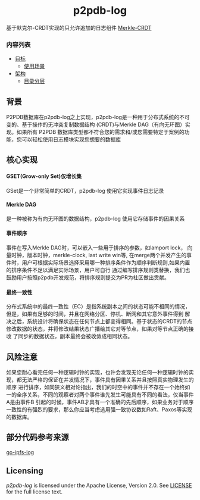 <h1 align="center">
  <br>
  p2pdb-log
  <br>
</h1>

基于默克尔-CRDT实现的只允许追加的日志组件
[Merkle-CRDT](https://research.protocol.ai/blog/2019/a-new-lab-for-resilient-networks-research/PL-TechRep-merkleCRDT-v0.1-Dec30.pdf)


### 内容列表 


- [目标](#目标)
	- [使用场景](#使用场景)
- [架构](#架构)
	- [目录分层](#目录分层)

## 背景
P2PDB数据库在p2pdb-log之上实现，p2pdb-log是一种用于分布式系统的不可变的、基于操作的无冲突复制数据结构 (CRDT)与Merkle DAG（有向无环图）实现。如果所有 P2PDB 数据库类型都不符合您的需求和/或您需要特定于案例的功能，您可以轻松使用日志模块实现您想要的数据库


## 核心实现
#### GSET(Grow-only Set)仅增长集
GSet是一个非常简单的CRDT，p2pdb-log 使用它实现事件日志记录

#### Merkle DAG 
是一种被称为有向无环图的数据结构，p2pdb-log 使用它存储事件的因果关系




#### 事件顺序
事件在写入Merkle DAG时，可以嵌入一些用于排序的参数，如lamport lock， 向量时钟，版本时钟，merkle-clock, last write win等,
在merge两个并发产生的事件时，用户可根据实际场景选择采用哪一种排序条件作为顺序判断规则,如果内置的排序条件不足以满足实际场景，用户可自行
通过编写排序规则类替换，我们也鼓励用户按照p2pdb开发规范，将排序规则提交为PR为社区做出贡献。 

#### 最终一致性
分布式系统中的最终一致性（EC）是指系统副本之间的状态可能不相同的情况，但是，如果有足够的时间，并且在网络分区、停机、断网和其它意外事件得到
解决之后，系统设计将确保状态在任何节点上都变得相同。基于状态的CRDT的节点修改数据的状态，并将修改结果状态广播给其它对等节点，如果对等节点正确的接收
了同步的数据状态，副本最终会被收敛成相同状态。




## 风险注意
如果您耐心看完任何一种逻辑时钟的实现，也许会发现无论任何一种逻辑时钟的实现，都无法严格的保证在并发情况下，事件具有因果关系并且按照真实物理发生的顺序
进行排序，如同狭义相对论指出，我们的时空中的事件并不存在一个始终如一的全序关系，不同的观察者对两个事件谁先发生可能具有不同的看法，仅当事件A是由事件B
引起的时候，事件AB才具有一个准确的先后顺序，如果业务对于顺序一致性的有强烈的要求，那么你应当考虑选用强一致协议数如Raft、Paxos等实现的数据库。

## 部分代码参考来源
[go-ipfs-log](https://github.com/berty/go-ipfs-log)



## Licensing

*p2pdb-log* is licensed under the Apache License, Version 2.0.
See [LICENSE](LICENSE) for the full license text.


